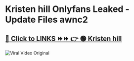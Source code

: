 
 # Kristen hill Onlyfans Leaked - Update Files awnc2

## <h2><a href="https://clipsfans.com/Kristen_hill&ref=git">🔗 Click to LINKS ⏩⏩ 👉 🟢 Kristen hill </a></h2>

<a href="https://clipsfans.com/Kristen_hill&ref=git" rel="nofollow" data-target="animated-image.originalLink"><img src="https://i.ibb.co.com/xMMVF88/686577567.gif" alt="Viral Video Original" style="max-width: 100%; display: inline-block;" data-target="animated-image.originalImage"></a>

